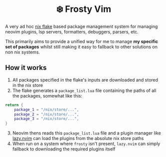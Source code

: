 <h1 align="center">❄️ Frosty Vim</h1>

A very ad hoc [nix flake](https://nixos.wiki/wiki/Flakes) based package management system for managing neovim plugins, lsp servers, formatters, debuggers, parsers, etc.

This primarily aims to provide a unified way for me to manage **my specific set of packages** whilst still making it easy to fallback to other solutions on non nix systems.


## How it works

1. All packages specified in the flake's inputs are downloaded and stored in the nix store
2. The flake generates a `package_list.lua` file containing the paths of all the packages, somewhat like this:
```lua
return {
    package_1 = "/nix/store/...",
    package_2 = "/nix/store/...",
    package_3 = "/nix/store/...",
}
```
3. Neovim thens reads this `package_list.lua` file and a plugin manager like [lazy.nvim](https://github.com/folke/lazy.nvim) can load the plugins from the absolute nix store paths
4. When run on a system where `frosty` isn't present, `lazy.nvim` can simply fallback to downloading the required plugins itself